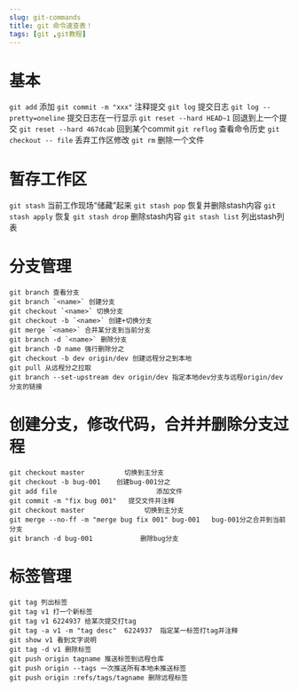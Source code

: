```yaml
---
slug: git-commands
title: git 命令速查表！
tags: [git ,git教程]
---
```


# 基本

`git add` 添加
`git commit -m "xxx"`   注释提交
`git log`  提交日志
`git log --pretty=oneline`  提交日志在一行显示
`git reset --hard HEAD~1` 回退到上一个提交
`git reset --hard 467dcab` 回到某个commit
`git reflog` 查看命令历史
`git checkout -- file` 丢弃工作区修改
`git rm` 删除一个文件


# 暂存工作区
`git stash` 当前工作现场“储藏”起来
`git stash pop` 恢复并删除stash内容
`git stash apply` 恢复
`git stash drop` 删除stash内容
`git stash list` 列出stash列表

# 分支管理

```shell
git branch 查看分支
git branch `<name>` 创建分支
git checkout `<name>` 切换分支
git checkout -b `<name>` 创建+切换分支
git merge `<name>` 合并某分支到当前分支
git branch -d `<name>` 删除分支
git branch -D name 强行删除分之
git checkout -b dev origin/dev 创建远程分之到本地
git pull 从远程分之拉取
git branch --set-upstream dev origin/dev 指定本地dev分支与远程origin/dev分支的链接
```

# 创建分支，修改代码，合并并删除分支过程
```shell
git checkout master          切换到主分支
git checkout -b bug-001    创建bug-001分之
git add file                         添加文件
git commit -m "fix bug 001"   提交文件并注释
git checkout master               切换到主分支
git merge --no-ff -m "merge bug fix 001" bug-001   bug-001分之合并到当前分支
git branch -d bug-001            删除bug分支
```

# 标签管理
```shell
git tag 列出标签
git tag v1 打一个新标签
git tag v1 6224937 给某次提交打tag
git tag -a v1 -m "tag desc"  6224937  指定某一标签打tag并注释
git show v1 看到文字说明
git tag -d v1 删除标签
git push origin tagname 推送标签到远程仓库
git push origin --tags 一次推送所有本地未推送标签
git push origin :refs/tags/tagname 删除远程标签
```